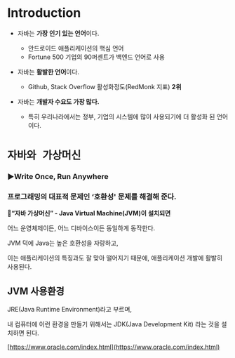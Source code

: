 # Introduction

- 자바는 **가장 인기 있는 언어**이다.
    - 안드로이드 애플리케이션의 핵심 언어
    - Fortune 500 기업의 90퍼센트가 백엔드 언어로 사용

- 자바는 **활발한 언어**이다.
    - Github, Stack Overflow 활성화정도(RedMonk 지표) **2위**

- 자바는 **개발자 수요도 가장 많다.**
    - 특히 우리나라에서는 정부, 기업의 시스템에 많이 사용되기에 더 활성화 된 언어이다.

# `자바와 가상머신`

### ►Write Once, Run Anywhere

### 프로그래밍의 대표적 문제인 ‘호환성' 문제를 해결해 준다.

🎰**“자바 가상머신” - Java Virtual Machine(JVM)이 설치되면**

어느 운영체제이든, 어느 디바이스이든 동일하게 동작한다.

JVM 덕에 Java는 높은 호환성을 자랑하고, 

이는 애플리케이션의 특징과도 잘 맞아 떨어지기 때문에, 애플리케이션 개발에 활발히 사용된다.

## JVM 사용환경

JRE(Java Runtime Environment)라고 부르며,

내 컴퓨터에 이런 환경을 만들기 위해서는 JDK(Java Development Kit) 라는 것을 설치하면 된다.

[https://www.oracle.com/index.html](https://www.oracle.com/index.html)